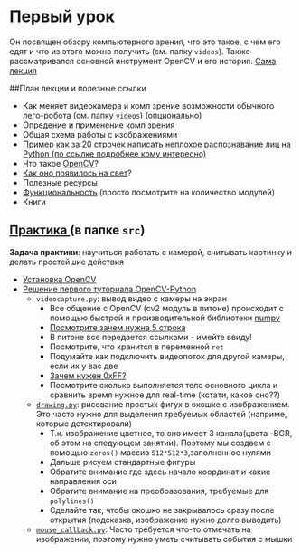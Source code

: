 # Первый урок
Он посвящен обзору компьютерного зрения, что это такое, с чем его едят и что из этого можно получить (см. папку `videos`).
Также рассматривался основной инструмент OpenCV и его история.
[Сама лекция][presentation]


##План лекции и полезные ссылки
- Как меняет видеокамера и комп зрение возможности обычного лего-робота (см. папку `videos`) (опционально)
- Опредение и применение комп зрения
- Общая схема работы с изображениями
- [Пример как за 20 строчек написать неплохое распознавание лиц на Python (по ссылке подробнее кому интересно)][face_detection]
- Что такое [OpenCV][opencv]?
- [Как оно появилось на свет][opencv_history]?
- Полезные ресурсы
- [Функциональность][opencv_modules] (просто посмотрите на количество модулей)
- Книги

## [Практика  ][practices](в папке `src`)
__Задача практики__: научиться работать с камерой, считывать картинку и делать простейшие действия
- [Установка OpenCV][opencv_installing]
- [Решение первого туториала OpenCV-Python][opencv_python_tutorial] 
  - `videocapture.py`: вывод видео с камеры на экран
    - Все общение с OpenCV (cv2 модуль в питоне) происходит с помощью быстрой и производительной библиотеки [numpy][numpy]
    - [Посмотрите зачем нужна 5 строка][ifnm]
    - В питоне все передается ссылками - имейте ввиду!
    - Посмотрите, что хранится в переменной `ret`
    - Подумайте как подключить видеопоток для другой камеры, если их у вас две
    - [Зачем нужен 0xFF?][waitkey]
    - Посмотрите сколько выполняется тело основного цикла и сравнить время нужное для real-time (кстати, какое оно??)
  - [`drawing.py`][drawing]: рисование простых фигух в окошке с изображением. Это часто нужно для выделения требуемых областей (наприме, которые детектировали)
    - Т.к. изображение цветное, то оно имеет 3 канала(цвета -BGR, об этом на следующем занятии). Поэтому мы создаем с помощью `zeros()` массив `512*512*3`,заполненное нулями
    - Дальше рисуем стандартные фигуры
    - Обратите внимание где здесь начало координат и какие направления оси
    - Обратите внимание на преобразования, требуемые для `polylines()`
    - Сделайте так, чтобы окошко не закрывалось сразу после открытия (подсказка, изображение нужно долго выводить)
  - [`mouse_callback.py`][mouse_callback]: Часто требуется что-то отмечать на изображении, поэтому нужно уметь считывать события с мышки
  


<!--LINKS-->
[face_detection]: https://realpython.com/blog/python/face-detection-in-python-using-a-webcam/
[opencv]: http://www.opencv.org
[opencv_history]: https://habrahabr.ru/company/itseez/blog/146434/
[opencv_modules]: http://docs.opencv.org/3.1.0/#gsc.tab=0
[opencv_installing]: https://github.com/Somal/CV-UI/blob/master/docs/OpenCV_installing.md
[opencv_python_tutorial]: http://docs.opencv.org/3.1.0/dc/d4d/tutorial_py_table_of_contents_gui.html#gsc.tab=0
[presentation]: https://github.com/Somal/CV-UI/blob/master/Class1/%D0%9A%D0%BE%D0%BC%D0%BF%D1%8C%D1%82%D0%B5%D1%80%D0%BD%D0%BE%D0%B5%20%D0%B7%D1%80%D0%B5%D0%BD%D0%B8%D0%B5.%20%D0%92%D0%B2%D0%B5%D0%B4%D0%B5%D0%BD%D0%B8%D0%B5.%20%D0%91%D0%B8%D0%B1%D0%BB%D0%B8%D0%BE%D1%82%D0%B5%D0%BA%D0%B0%20OpenCV.pptx
[practices]: https://github.com/Somal/CV-UI/tree/master/Class1/src
[numpy]: http://www.numpy.org/
[ifnm]: http://stackoverflow.com/questions/419163/what-does-if-name-main-do
[waitkey]: http://stackoverflow.com/questions/14494101/using-other-keys-for-the-waitkey-function-of-opencv
[drawing]:http://docs.opencv.org/3.1.0/dc/da5/tutorial_py_drawing_functions.html
[mouse_callback]: http://docs.opencv.org/3.1.0/db/d5b/tutorial_py_mouse_handling.html
